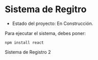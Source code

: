 <h1> Sistema de Regitro </h1>

- Estado del proyecto: En Construcción.

Para ejecutar el sistema, debes poner:

```npm install react```

Sistema de Registro 2
